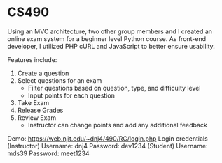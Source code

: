 # CS490

Using an MVC architecture, two other group members and I created an online exam system for a beginner level Python
course. As front-end developer, I utilized PHP cURL and JavaScript to better ensure usability. 

Features include: 
1. Create a question
2. Select questions for an exam
    - Filter questions based on question, type, and difficulty level
    - Input points for each question
3. Take Exam
4. Release Grades
5. Review Exam 
    - Instructor can change points and add any additional feedback
    
Demo: https://web.njit.edu/~dnj4/490/RC/login.php
      Login credentials
      (Instructor) Username: dnj4 Password: dev1234
      (Student) Username: mds39 Password: meet1234
    
